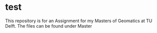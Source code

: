 # test
This repository is for an Assignment for my Masters of Geomatics at TU Delft.
The files can be found under Master
